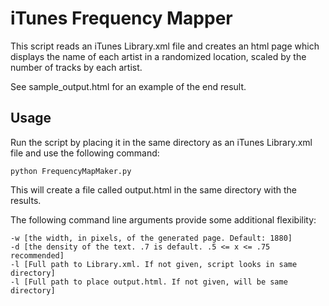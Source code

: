 iTunes Frequency Mapper
=======
This script reads an iTunes Library.xml file and creates an html page
which displays the name of each artist in a randomized location, scaled
by the number of tracks by each artist.

See sample_output.html for an example of the end result.

Usage
-----

Run the script by placing it in the same directory as an iTunes Library.xml
file and use the following command:

	python FrequencyMapMaker.py

This will create a file called output.html in the same directory with the results.

The following command line arguments provide some additional flexibility:

	-w [the width, in pixels, of the generated page. Default: 1880]
	-d [the density of the text. .7 is default. .5 <= x <= .75 recommended]
	-l [Full path to Library.xml. If not given, script looks in same directory]
	-l [Full path to place output.html. If not given, will be same directory]
